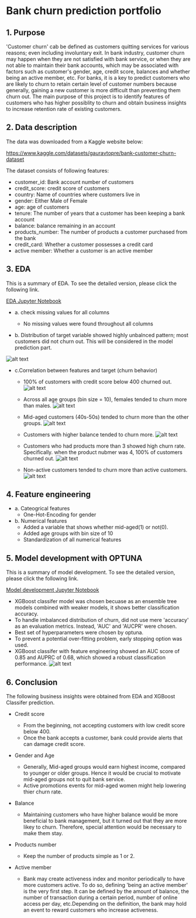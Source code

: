 
# Bank churn prediction portfolio

## 1. Purpose
'Customer churn' cab be defined as customers quitting services for various reasons; even including involuntary exit. In bank industry, customer churn may happen when they are not satisfied with bank service, or when they are not able to maintain their bank accounts, which may be associated with factors such as customer's gender, age, credit score, balances and whether being an active member, etc. For banks, it is a key to predict customers who are likely to churn to retain certain level of customer numbers because generally, gaining a new customer is more difficult than preventing them churn out. The main purpose of this project is to identify features of customers who has higher possiblity to churn and obtain business insights to increase retention rate of existing customers.


## 2. Data description

The data was downloaded from a Kaggle website below: 

https://www.kaggle.com/datasets/gauravtopre/bank-customer-churn-dataset

The dataset consists of following features:

* customer_id: Bank account number of customers
* credit_score: credit score of customers
* country: Name of countries where customers live in
* gender: Either Male of Female
* age: age of customers
* tenure: The number of years that a customer has been keeping a bank account
* balance: balance remaining in an account
* products_number: The number of products a customer purchased from the bank
* credit_card: Whether a customer possesses a credit card
* active member: Whether a customer is an active member


## 3. EDA
This is a summary of EDA. To see the detailed version, please click the following link.

[EDA Jupyter Notebook](https://nbviewer.org/github/hyj-main/portfolio_bank_churn/blob/master/bankchurn_EDA_20221231.html)


* a. check missing values for all columns
    - No missing values were found throughout all columns

* b. Distribution of target variable showed highly unbalnced pattern; most customers did not churn out. This will be considered in the model prediction part. 

![alt text](https://github.com/hyj-main/portfolio_bank_churn/blob/master/fig/churn_dist.png)

* c.Correlation between features and target (churn behavior)
    - 100% of customers with credit score below 400 churned out.
![alt text](https://github.com/hyj-main/portfolio_bank_churn/blob/master/fig/fig1.png)

    - Across all age groups (bin size = 10), females tended to churn more than males.
![alt text](https://github.com/hyj-main/portfolio_bank_churn/blob/master/fig/agegroup_gender.png)

    - Mid-aged customers (40s-50s) tended to churn more than the other groups.
![alt text](https://github.com/hyj-main/portfolio_bank_churn/blob/master/fig/midvsnonmid.png)

    - Customers with higher balance tended to churn more.
![alt text](https://github.com/hyj-main/portfolio_bank_churn/blob/master/fig/balance.png)

    - Customers who had products more than 3 showed high churn rate. Specifically. when the product nubmer was 4, 100% of customers churned out.
![alt text](https://github.com/hyj-main/portfolio_bank_churn/blob/master/fig/pnum.png)

    - Non-active customers tended to churn more than active customers.
![alt text](https://github.com/hyj-main/portfolio_bank_churn/blob/master/fig/act.png)


## 4. Feature engineering
* a. Cateogrical features
    - One-Hot-Encoding for gender
* b. Numerical features
    - Added a variable that shows whether mid-aged(1) or not(0).
    - Added age groups with bin size of 10 
    - Standardization of all numerical features


## 5. Model development with OPTUNA
This is a summary of model development. To see the detailed version, please click the following link.

[Model development Jupyter Notebook](https://github.com/hyj-main/portfolio_bank_churn/blob/master/bankchurn_model_prediction.ipynb)


* XGBoost classifer model was chosen becuase as an ensemble tree models combined with weaker models, it shows better classification accuracy. 
* To handle imbalanced distribution of churn, did not use mere 'accuracy' as an evaluation metrics. Instead, 'AUC' and 'AUCPR' were chosen.
* Best set of hyperparameters were chosen by optuna. 
* To prevent a potential over-fitting problem, early stopping option was used.
* XGBoost classifer with feature engineering showed an AUC score of 0.85 and AUPRC of 0.68, which showed a robust classification performance.
![alt text](https://github.com/hyj-main/portfolio_bank_churn/blob/master/fig/roc.png)

## 6. Conclusion

The following business insights were obtained from EDA and XGBoost Classifer prediction.

- Credit score
    - From the beginning, not accepting customers with low credit score below 400.
    - Once the bank accepts a customer, bank could provide alerts that can damage credit score.

- Gender and Age
    - Generally, Mid-aged groups would earn highest income, compared to younger or older groups. Hence it would be crucial to motivate mid-aged groups not to quit bank service.
    - Active promotions events for mid-aged women might help lowering thier churn rate.

- Balance 
    - Maintaining customers who have higher balance would be more beneficial to bank management, but it turned out that they are more likey to churn. Therefore, special attention would be necessary to make them stay.

- Products number
    - Keep the number of products simple as 1 or 2.

- Active member
    - Bank may create activeness index and monitor periodically to have more customers active. To do so, defining 'being an active member' is the very first step. It can be defined by the amount of balance, the number of transaction during a certain period, number of online access per day, etc.Depending on the definition, the bank may hold an event to reward customers who increase activeness. 
